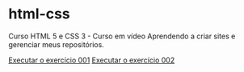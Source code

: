 <h1>html-css</h1>
    Curso HTML 5 e CSS 3 - Curso em vídeo
    Aprendendo a criar sites e gerenciar meus repositórios.

<a href="https://gabrielaplinski.github.io/html-css/exercicios/ex001/index.html">Executar o exercício 001</a>
<a href="https://gabrielaplinski.github.io/html-css/exercicios/ex002/index.html">Executar o exercício 002</a>
